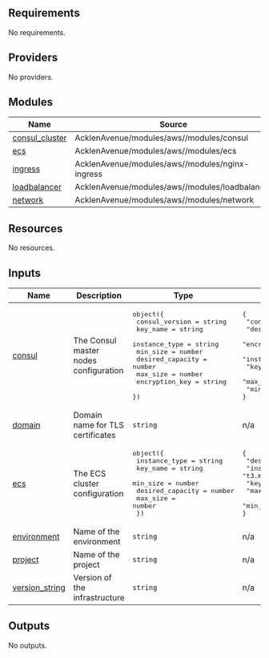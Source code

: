 ## Requirements

No requirements.

## Providers

No providers.

## Modules

| Name | Source | Version |
|------|--------|---------|
| <a name="module_consul_cluster"></a> [consul\_cluster](#module\_consul\_cluster) | AcklenAvenue/modules/aws//modules/consul | 0.0.5 |
| <a name="module_ecs"></a> [ecs](#module\_ecs) | AcklenAvenue/modules/aws//modules/ecs | 0.0.5 |
| <a name="module_ingress"></a> [ingress](#module\_ingress) | AcklenAvenue/modules/aws//modules/nginx-ingress | 0.0.5 |
| <a name="module_loadbalancer"></a> [loadbalancer](#module\_loadbalancer) | AcklenAvenue/modules/aws//modules/loadbalancer | 0.0.5 |
| <a name="module_network"></a> [network](#module\_network) | AcklenAvenue/modules/aws//modules/network | 0.0.5 |

## Resources

No resources.

## Inputs

| Name | Description | Type | Default | Required |
|------|-------------|------|---------|:--------:|
| <a name="input_consul"></a> [consul](#input\_consul) | The Consul master nodes configuration | <pre>object({<br>    consul_version   = string<br>    key_name         = string<br>    instance_type    = string<br>    min_size         = number<br>    desired_capacity = number<br>    max_size         = number<br>    encryption_key   = string<br>  })</pre> | <pre>{<br>  "consul_version": "1.9.5",<br>  "desired_capacity": 1,<br>  "encryption_key": "0enygkRn7c3zr8BV1XoziHONF5xcVo+UKo1eE1VDR6E=",<br>  "instance_type": "t3.micro",<br>  "key_name": "AA-DevOps",<br>  "max_size": 1,<br>  "min_size": 1<br>}</pre> | no |
| <a name="input_domain"></a> [domain](#input\_domain) | Domain name for TLS certificates | `string` | n/a | yes |
| <a name="input_ecs"></a> [ecs](#input\_ecs) | The ECS cluster configuration | <pre>object({<br>    instance_type    = string<br>    key_name         = string<br>    min_size         = number<br>    desired_capacity = number<br>    max_size         = number<br>  })</pre> | <pre>{<br>  "desired_capacity": 1,<br>  "instance_type": "t3.micro",<br>  "key_name": "AA-DevOps",<br>  "max_size": 1,<br>  "min_size": 1<br>}</pre> | no |
| <a name="input_environment"></a> [environment](#input\_environment) | Name of the environment | `string` | n/a | yes |
| <a name="input_project"></a> [project](#input\_project) | Name of the project | `string` | n/a | yes |
| <a name="input_version_string"></a> [version\_string](#input\_version\_string) | Version of the infrastructure | `string` | n/a | yes |

## Outputs

No outputs.
